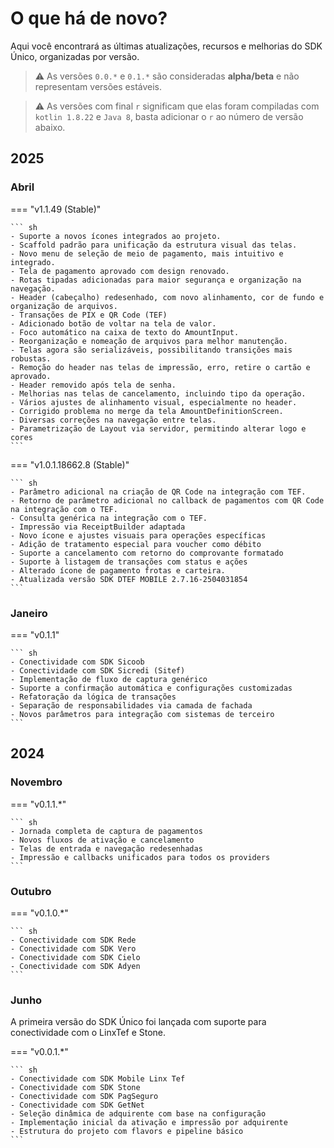 # O que há de novo?

Aqui você encontrará as últimas atualizações, recursos e melhorias do SDK Único, organizadas por versão.

> ⚠️ As versões `0.0.*` e `0.1.*` são consideradas **alpha/beta** e não representam versões estáveis.

> ⚠️ As versões com final `r` significam que elas foram compiladas com `kotlin 1.8.22` e `Java 8`, basta adicionar o `r` ao número de versão abaixo. 


## 2025

### Abril

=== "v1.1.49 (Stable)"

    ``` sh
    - Suporte a novos ícones integrados ao projeto.
    - Scaffold padrão para unificação da estrutura visual das telas.
    - Novo menu de seleção de meio de pagamento, mais intuitivo e integrado.
    - Tela de pagamento aprovado com design renovado.
    - Rotas tipadas adicionadas para maior segurança e organização na navegação.
    - Header (cabeçalho) redesenhado, com novo alinhamento, cor de fundo e organização de arquivos.
    - Transações de PIX e QR Code (TEF)
    - Adicionado botão de voltar na tela de valor.
    - Foco automático na caixa de texto do AmountInput.
    - Reorganização e nomeação de arquivos para melhor manutenção.
    - Telas agora são serializáveis, possibilitando transições mais robustas.
    - Remoção do header nas telas de impressão, erro, retire o cartão e aprovado.
    - Header removido após tela de senha.
    - Melhorias nas telas de cancelamento, incluindo tipo da operação.
    - Vários ajustes de alinhamento visual, especialmente no header.
    - Corrigido problema no merge da tela AmountDefinitionScreen.
    - Diversas correções na navegação entre telas.
    - Parametrização de Layout via servidor, permitindo alterar logo e cores
    ```

=== "v1.0.1.18662.8 (Stable)"

    ``` sh
    - Parâmetro adicional na criação de QR Code na integração com TEF.
    - Retorno de parâmetro adicional no callback de pagamentos com QR Code na integração com o TEF.
    - Consulta genérica na integração com o TEF.
    - Impressão via ReceiptBuilder adaptada
	- Novo ícone e ajustes visuais para operações específicas
	- Adição de tratamento especial para voucher como débito
	- Suporte a cancelamento com retorno do comprovante formatado
    - Suporte à listagem de transações com status e ações
    - Alterado ícone de pagamento frotas e carteira.
    - Atualizada versão SDK DTEF MOBILE 2.7.16-2504031854
    ```

### Janeiro
=== "v0.1.1"

    ``` sh
    - Conectividade com SDK Sicoob
    - Conectividade com SDK Sicredi (Sitef)
	- Implementação de fluxo de captura genérico
	- Suporte a confirmação automática e configurações customizadas
	- Refatoração da lógica de transações
	- Separação de responsabilidades via camada de fachada
	- Novos parâmetros para integração com sistemas de terceiro
    ```

## 2024

### Novembro

=== "v0.1.1.*"

    ``` sh
    - Jornada completa de captura de pagamentos
    - Novos fluxos de ativação e cancelamento
	- Telas de entrada e navegação redesenhadas
	- Impressão e callbacks unificados para todos os providers
    ```


### Outubro

=== "v0.1.0.*"

    ``` sh
    - Conectividade com SDK Rede
    - Conectividade com SDK Vero    
    - Conectividade com SDK Cielo 
    - Conectividade com SDK Adyen 
    ```

### Junho

A primeira versão do SDK Único foi lançada com suporte para conectividade com o LinxTef e Stone.

=== "v0.0.1.*"

    ``` sh
    - Conectividade com SDK Mobile Linx Tef
    - Conectividade com SDK Stone 
    - Conectividade com SDK PagSeguro
    - Conectividade com SDK GetNet
    - Seleção dinâmica de adquirente com base na configuração
	- Implementação inicial da ativação e impressão por adquirente
	- Estrutura do projeto com flavors e pipeline básico
    ```
